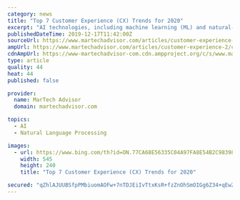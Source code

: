 ```yaml
---
category: news
title: "Top 7 Customer Experience (CX) Trends for 2020"
excerpt: "AI technologies, including machine learning (ML) and natural-language processing (NLP), can read, organize and utilize this centralized data at a scale that is beyond the capacity of humans. For example, AI-driven customer experience can identify, map and track customer data down to an individual level in real-time and create personalized ..."
publishedDateTime: 2019-12-17T11:42:00Z
sourceUrl: https://www.martechadvisor.com/articles/customer-experience-2/customer-experience-cx-trends/
ampUrl: https://www.martechadvisor.com/articles/customer-experience-2/customer-experience-cx-trends/
cdnAmpUrl: https://www-martechadvisor-com.cdn.ampproject.org/c/s/www.martechadvisor.com/articles/customer-experience-2/customer-experience-cx-trends/
type: article
quality: 44
heat: 44
published: false

provider:
  name: MarTech Advisor
  domain: martechadvisor.com

topics:
  - AI
  - Natural Language Processing

images:
  - url: https://www.bing.com/th?id=ON.77CA68E56335C04A97FA8E54B2C98398
    width: 545
    height: 240
    title: "Top 7 Customer Experience (CX) Trends for 2020"

secured: "qZhlAJUUBSfpPMbiuomAOFw+7nTDJEiIvTtxKsR+fzZnOhSmOIGg6Z34+qEwZjWiivRaqk8hdcUZs/cwyncvi7ZATKlvATT0jWJfP6+2M4wyswfuJ5jrmEIicqzQtXE8EAKMspAHdFbsJdguabUtVzt9HV4EqNAbtjbxj0mC03fOKpu+Ua1p173AeA+ZZFjX0OrsCFJodoPTNTrTjfLTZvjLjheDwYpO/wC3sY11pSlJDB3ibBJcZUQO/7xr/KlMZr9q684sbA+MZRdVTfHRFQ==;Udv/zWIn2aSy80qhbKttvw=="
---
```


